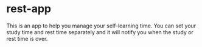rest-app
========
This is an app to help you manage your self-learning time. 
You can set your study time and rest time separately and it will notify you when the study or rest time is over.
